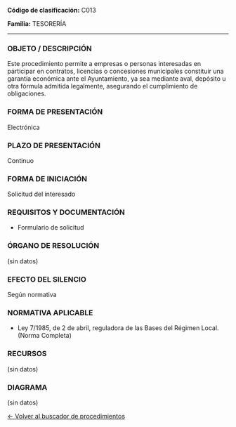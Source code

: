 
**Código de clasificación:** C013

**Familia:** TESORERÍA

---

### OBJETO / DESCRIPCIÓN

Este procedimiento permite a empresas o personas interesadas en participar en contratos, licencias o concesiones municipales constituir una garantía económica ante el Ayuntamiento, ya sea mediante aval, depósito u otra fórmula admitida legalmente, asegurando el cumplimiento de obligaciones.

### FORMA DE PRESENTACIÓN

Electrónica

### PLAZO DE PRESENTACIÓN

Continuo

### FORMA DE INICIACIÓN

Solicitud del interesado

### REQUISITOS Y DOCUMENTACIÓN

- Formulario de solicitud

### ÓRGANO DE RESOLUCIÓN

(sin datos)

### EFECTO DEL SILENCIO

Según normativa

### NORMATIVA APLICABLE

- Ley 7/1985, de 2 de abril, reguladora de las Bases del Régimen Local. (Norma Completa)

### RECURSOS

(sin datos)

### DIAGRAMA

(sin datos)

[← Volver al buscador de procedimientos](../buscador.md)